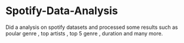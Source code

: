 # Spotify-Data-Analysis

Did a analysis on spotify datasets and processed some results such as poular genre , top artists , top 5 genre , duration and many more.
